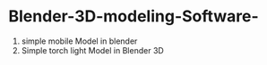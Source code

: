 # Blender-3D-modeling-Software-
1. simple mobile Model in blender
2. Simple torch light Model in Blender 3D 
